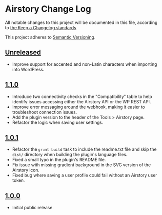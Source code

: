# Airstory Change Log

All notable changes to this project will be documented in this file, according to [the Keep a Changelog standards](http://keepachangelog.com/).

This project adheres to [Semantic Versioning](http://semver.org/).


## [Unreleased]

* Improve support for accented and non-Latin characters when importing into WordPress.


## [1.1.0]

* Introduce two connectivity checks in the "Compatibility" table to help identify issues accessing either the Airstory API or the WP REST API.
* Improve error messaging around the webhook, making it easier to troubleshoot connection issues.
* Add the plugin version to the header of the Tools > Airstory page.
* Refactor the logic when saving user settings.


## [1.0.1]

* Refactor the `grunt build` task to include the readme.txt file and skip the `dist/` directory when building the plugin's language files.
* Fixed a small typo in the plugin's README file.
* Fix issue with missing gradient background in the SVG version of the Airstory icon.
* Fixed bug where saving a user profile could fail without an Airstory user token.


## [1.0.0]

* Initial public release.


[Unreleased]: https://github.com/liquidweb/airstory-wp/compare/master...develop
[1.1.0]: https://github.com/liquidweb/airstory-wp/releases/tag/v1.1.0
[1.0.1]: https://github.com/liquidweb/airstory-wp/releases/tag/v1.0.1
[1.0.0]: https://github.com/liquidweb/airstory-wp/releases/tag/v1.0.0
